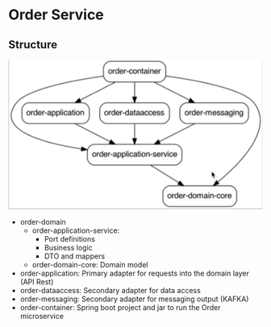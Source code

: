 # Order Service

## Structure

![Project Structure](../../docs/img/graph.png)

- order-domain
  - order-application-service: 
    - Port definitions 
    - Business logic
    - DTO and mappers
  - order-domain-core: Domain model
- order-application: Primary adapter for requests into the domain layer (API Rest)
- order-dataaccess: Secondary adapter for data access
- order-messaging: Secondary adapter for messaging output (KAFKA)
- order-container: Spring boot project and jar to run the Order microservice